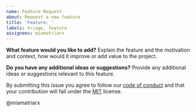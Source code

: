 ```yaml
---
name: Feature Request
about: Request a new feature
title: 'Feature: '
labels: triage, feature
assignees: miamatriarx
---
```


**What feature would you like to add?**
Explain the feature and the motivation and context, how would it improve or add value to the project.

**Do you have any additional ideas or suggestions?**
Provide any additional ideas or suggestions relevant to this feature.

By submitting this issue you agree to follow our [code of conduct](https://github.com/miamatriarx/.github/blob/main/docs/code_of_conduct.md) and that your contribution will fall under the [MIT](https://github.com/miamatriarx/.github/blob/main/license) license.

@miamatriarx
